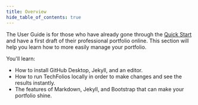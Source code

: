 ```yaml
---
title: Overview
hide_table_of_contents: true
---
```


The User Guide is for those who have already gone through the [Quick Start](../quick-start/overview) and have a first draft of their professional portfolio online. This section will help you learn how to more easily manage your portfolio.

You'll learn:

  * How to install GitHub Desktop, Jekyll, and an editor.
  * How to run TechFolios locally in order to make changes and see the results instantly.
  * The features of Markdown, Jekyll, and Bootstrap that can make your portfolio shine. 
